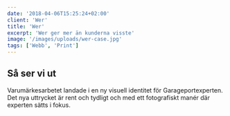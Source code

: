 ```yaml
---
date: '2018-04-06T15:25:24+02:00'
client: 'Wer'
title: 'Wer'
excerpt: 'Wer ger mer än kunderna visste'
image: '/images/uploads/wer-case.jpg'
tags: ['Webb', 'Print']
---
```


## Så ser vi ut

Varumärkesarbetet landade i en ny visuell identitet för Garageportexperten. Det nya uttrycket är rent och tydligt och med ett fotografiskt manér där experten sätts i fokus.
